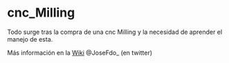 # cnc_Milling

Todo surge tras la compra de una cnc Milling y la necesidad de aprender el manejo de esta.

Más información en la [Wiki](https://github.com/jospicant/cnc_Milling/wiki)
@JoseFdo_ (en twitter)  
